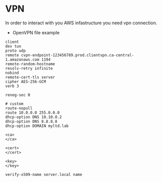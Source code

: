 # VPN

In order to interact with you AWS infastructure you need vpn connection.
- OpenVPN file example
```
client
dev tun
proto udp
remote cvpn-endpoint-123456789.prod.clientvpn.ca-central-1.amazonaws.com 1194
remote-random-hostname
resolv-retry infinite
nobind
remote-cert-tls server
cipher AES-256-GCM
verb 3

reneg-sec 0

# custom 
route-nopull
route 10.0.0.0 255.0.0.0
dhcp-option DNS 10.10.0.2
dhcp-option DNS 8.8.8.8
dhcp-option DOMAIN myltd.lab

<ca>
</ca>

<cert>
</cert>

<key>
</key>

verify-x509-name server.local name
```